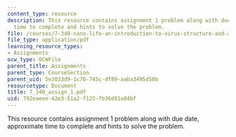 ```yaml
---
content_type: resource
description: This resource contains assignment 1 problem along with due date, approximate
  time to complete and hints to solve the problem.
file: /courses/7-340-nano-life-an-introduction-to-virus-structure-and-assembly-fall-2005/792eaeee42e351a2f125fb36d91e04bf_7_340_assign_1.pdf
file_type: application/pdf
learning_resource_types:
- Assignments
ocw_type: OCWFile
parent_title: Assignments
parent_type: CourseSection
parent_uid: 5e2033d9-1c70-745c-df89-aaba3495d50b
resourcetype: Document
title: 7_340_assign_1.pdf
uid: 792eaeee-42e3-51a2-f125-fb36d91e04bf
---
```

This resource contains assignment 1 problem along with due date, approximate time to complete and hints to solve the problem.

